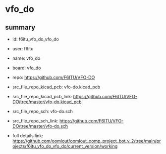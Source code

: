 # vfo_do
 
## summary 
* id: f6itu_vfo_do_vfo_do
* user: f6itu
* name: vfo_do
* board: vfo_do
* repo: https://github.com/F6ITU/VFO-DO
* src_file_repo_kicad_pcb: vfo-do.kicad_pcb
* src_file_repo_kicad_pcb_link: https://github.com/F6ITU/VFO-DO/tree/master/vfo-do.kicad_pcb


* src_file_repo_sch: vfo-do.sch
* src_file_repo_sch_link: https://github.com/F6ITU/VFO-DO/tree/master/vfo-do.sch
* full details link: https://github.com/oomlout/oomlout_oomp_project_bot_v_2/tree/main/projects/f6itu_vfo_do_vfo_do/current_version/working  







